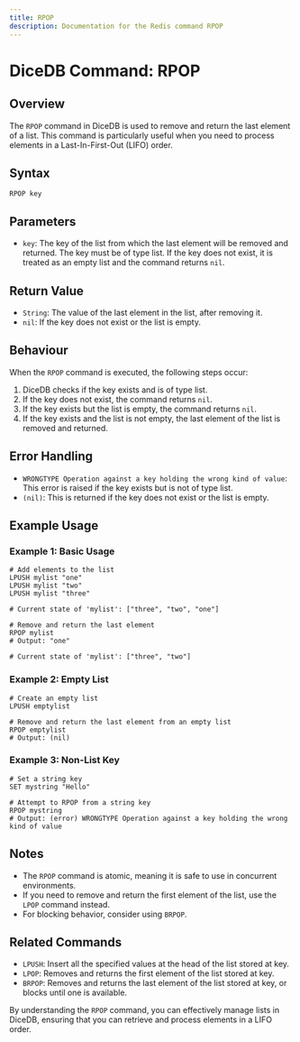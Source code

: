 ```yaml
---
title: RPOP
description: Documentation for the Redis command RPOP
---
```


# DiceDB Command: RPOP

## Overview

The `RPOP` command in DiceDB is used to remove and return the last element of a list. This command is particularly useful when you need to process elements in a Last-In-First-Out (LIFO) order.

## Syntax

```
RPOP key
```

## Parameters

- `key`: The key of the list from which the last element will be removed and returned. The key must be of type list. If the key does not exist, it is treated as an empty list and the command returns `nil`.

## Return Value

- `String`: The value of the last element in the list, after removing it.
- `nil`: If the key does not exist or the list is empty.

## Behaviour

When the `RPOP` command is executed, the following steps occur:

1. DiceDB checks if the key exists and is of type list.
1. If the key does not exist, the command returns `nil`.
1. If the key exists but the list is empty, the command returns `nil`.
1. If the key exists and the list is not empty, the last element of the list is removed and returned.

## Error Handling

- `WRONGTYPE Operation against a key holding the wrong kind of value`: This error is raised if the key exists but is not of type list.
- `(nil)`: This is returned if the key does not exist or the list is empty.

## Example Usage

### Example 1: Basic Usage

```shell
# Add elements to the list
LPUSH mylist "one"
LPUSH mylist "two"
LPUSH mylist "three"

# Current state of 'mylist': ["three", "two", "one"]

# Remove and return the last element
RPOP mylist
# Output: "one"

# Current state of 'mylist': ["three", "two"]
```

### Example 2: Empty List

```shell
# Create an empty list
LPUSH emptylist

# Remove and return the last element from an empty list
RPOP emptylist
# Output: (nil)
```

### Example 3: Non-List Key

```shell
# Set a string key
SET mystring "Hello"

# Attempt to RPOP from a string key
RPOP mystring
# Output: (error) WRONGTYPE Operation against a key holding the wrong kind of value
```

## Notes

- The `RPOP` command is atomic, meaning it is safe to use in concurrent environments.
- If you need to remove and return the first element of the list, use the `LPOP` command instead.
- For blocking behavior, consider using `BRPOP`.

## Related Commands

- `LPUSH`: Insert all the specified values at the head of the list stored at key.
- `LPOP`: Removes and returns the first element of the list stored at key.
- `BRPOP`: Removes and returns the last element of the list stored at key, or blocks until one is available.

By understanding the `RPOP` command, you can effectively manage lists in DiceDB, ensuring that you can retrieve and process elements in a LIFO order.

